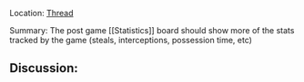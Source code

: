 Location: [Thread](https://discord.com/channels/1092928496474521700/1124808037673214073)

Summary:
The post game [[Statistics]] board should show more of the stats tracked by the game (steals, interceptions, possession time, etc)

Discussion:
- 